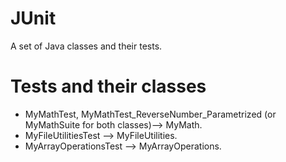 # JUnit
A set of Java classes and their tests.

# Tests and their classes

* MyMathTest, MyMathTest_ReverseNumber_Parametrized (or MyMathSuite for both classes)--> MyMath.
* MyFileUtilitiesTest --> MyFileUtilities.
* MyArrayOperationsTest --> MyArrayOperations.
